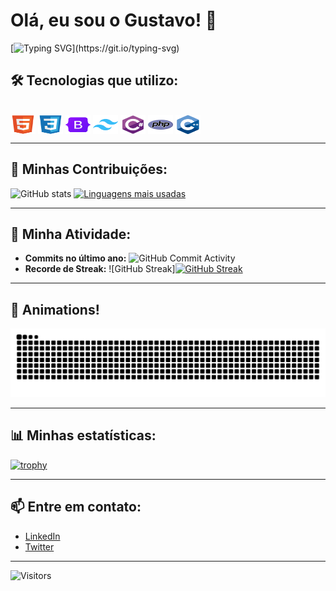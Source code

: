 # Olá, eu sou o Gustavo! 🐍

[![Typing SVG](https://readme-typing-svg.herokuapp.com?font=Fira+Code&size=24&pause=1000&color=FF5733&center=true&vCenter=true&width=435&lines=Bem-vindo+ao+meu+perfil!;Desenvolvedor+de+software+fullstack!)](https://git.io/typing-svg)

## 🛠️ Tecnologias que utilizo:

<div style="display: inline_block"><br>
  <img align="center" alt="HTML5" height="30" width="40" src="https://raw.githubusercontent.com/devicons/devicon/master/icons/html5/html5-original.svg">
  <img align="center" alt="CSS3" height="30" width="40" src="https://raw.githubusercontent.com/devicons/devicon/master/icons/css3/css3-original.svg">
  <img align="center" alt="Bootstrap" height="30" width="40" src="https://raw.githubusercontent.com/devicons/devicon/master/icons/bootstrap/bootstrap-original.svg">
  <img align="center" alt="Tailwind" height="30" width="40" src="https://raw.githubusercontent.com/devicons/devicon/master/icons/tailwindcss/tailwindcss-original.svg">
  <img align="center" alt="CSharp" height="30" width="40" src="https://raw.githubusercontent.com/devicons/devicon/master/icons/csharp/csharp-original.svg">
  <img align="center" alt="PHP" height="30" width="40" src="https://raw.githubusercontent.com/devicons/devicon/master/icons/php/php-original.svg">
  <img align="center" alt="CPlusPlus" height="30" width="40" src="https://raw.githubusercontent.com/devicons/devicon/master/icons/cplusplus/cplusplus-original.svg">
</div>

---

## 🌟 Minhas Contribuições:

![GitHub stats](https://github-readme-stats.vercel.app/api?username=fakersl&show_icons=true&theme=dracula)
[![Linguagens mais usadas](https://github-readme-stats.vercel.app/api/top-langs/?username=fakersl&layout=compact&theme=dracula)](https://github.com/anuraghazra/github-readme-stats)

---

## 🚀 Minha Atividade:

- **Commits no último ano:** ![GitHub Commit Activity](https://github-readme-streak-stats.herokuapp.com/?user=fakersl&theme=dracula)
- **Recorde de Streak:** ![GitHub Streak][![GitHub Streak](https://github-readme-streak-stats.herokuapp.com?user=fakersl&theme=dark&locale=pt_BR)](https://git.io/streak-stats)
  
---

## 🐍 Animations!

![Snake animation](https://github.com/fakersl/fakersl/blob/output/github-contribution-grid-snake.svg)

---

## 📊 Minhas estatísticas:

[![trophy](https://github-profile-trophy.vercel.app/?username=fakersl&theme=dracula&margin-w=15)](https://github.com/ryo-ma/github-profile-trophy)

---

## 📫 Entre em contato:

- [LinkedIn](https://linkedin.com/in/seuperfil)
- [Twitter](https://twitter.com/seuperfil)

---

![Visitors](https://visitor-badge.laobi.icu/badge?page_id=fakersl.fakersl)
